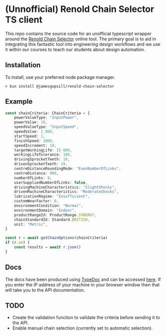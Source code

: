 # (Unnofficial) Renold Chain Selector TS client

This repo contains the source code for an unofficial typescript wrapper around the [Renold Chain Selector](https://www.renoldchainselector.com/ChainSelector) online tool. The primary goal is to aid in integrating this fantastic tool into engineering design workflows and we use it within our courses to teach our students about design automation.

## Installation

To install, use your preferred node package manager.

```
> bun install @jamesgopsill/renold-chain-selector
```

## Example

```ts
const chainCriteria: ChainCriteria = {
	powerValueType: "InputPower",
	powerValue: 10,
	speedValueType: "InputSpeed",
	speedValue: 1_000,
	startSpeed: 1,
	finishSpeed: 1000,
	speedIncrement: 10,
	targetWorkingLife: 15_000,
	workingLifeTolerance: 100,
	drivingSprocketTeeth: 19,
	drivenSprocketTeeth: 19,
	centreDistanceRoundingMode: "EvenNumberOfLinks",
	centreDistance: 900,
	numberOfLinks: 0,
	userSuppliedNumberOfLinks: false,
	drivingMachineCharacteristics: "SlightShocks",
	drivenMachineCharacteristics: "ModerateShocks",
	lubricationRegime: "Insufficient",
	customWearFactor: 0,
	environmentCondition: "Normal",
	environmentDomain: "Indoor",
	productRangeId: ProductRange.SYNERGY,
	chainStandardId: Standard.BRITISH,
	unit: "Metric",
}

const r = await getChainOptions(chainCriteria)
if (r.ok) {
	const results = await r.json()
}
```

## Docs

The docs have been produced using [TypeDoc](https://typedoc.org/) and can be accessed [here](https://jamesgopsill.github.io/renold-chain-selector-ts/). If you enter the IP address of your machine in your browser window then that will take you to the API documentation.

## TODO

- Create the validation function to validate the criteria before sending it to the API.
- Enable manual chain selection (currently set to automatic selection).
